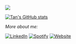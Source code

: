 <img src="https://readme-typing-svg.herokuapp.com/?color=016EEA&width=300&vCenter=true&lines=Hello+World!;My+name+is+Tan;I+write+code...sometimes;" />


[![Tan's GitHub stats](https://github-readme-stats.vercel.app/api?username=jushg&show_icons=true&icon_color=586069&text_color=586069&bg_color=fff&line_height=30&hide_title=true&title_color=0366d6)](https://github.com/anuraghazra/github-readme-stats)

 <i >More about me:</i>
 <br>

 <a href="https://www.linkedin.com/in/tan-ht/" target="_blank"><img src="https://img.shields.io/badge/LinkedIn-%230077B5.svg?&style=flat-square&logo=linkedin&logoColor=white" alt="LinkedIn"></a>
 <a href="https://open.spotify.com/user/31z2k5tc6mt7ja7k3wurd3t4tbem" target="_blank"><img src="https://img.shields.io/badge/Spotify-%231ED760.svg?&style=flat-square&logo=spotify&logoColor=white" alt="Spotify"></a>
 <a href="https://jushg.github.io/" target="_blank"><img src="https://img.shields.io/badge/My_Website-%230A0A0A.svg?&style=flat-square&logo=DEV.to&logoColor=white" alt="Website"></a>
